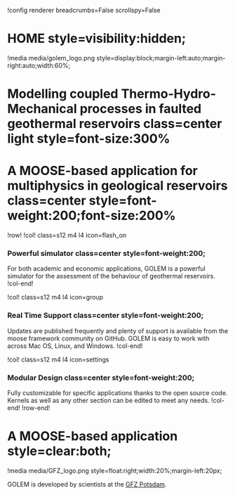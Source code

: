 !config renderer breadcrumbs=False scrollspy=False

# HOME style=visibility:hidden;

!media media/golem_logo.png style=display:block;margin-left:auto;margin-right:auto;width:60%;



# Modelling coupled Thermo-Hydro-Mechanical processes in faulted geothermal reservoirs class=center light style=font-size:300%

# A MOOSE-based application for multiphysics in geological reservoirs class=center style=font-weight:200;font-size:200%


!row!
!col! class=s12 m4 l4 icon=flash_on
### Powerful simulator class=center style=font-weight:200;

For both academic and economic applications, GOLEM is a powerful simulator for the assessment of the behaviour of geothermal reservoirs.
!col-end!

!col! class=s12 m4 l4 icon=group
### Real Time Support class=center style=font-weight:200;

Updates are published frequently and plenty of support is available from the moose framework community on GitHub. GOLEM is easy to work with across Mac OS, Linux, and Windows.
!col-end!

!col! class=s12 m4 l4 icon=settings
### Modular Design class=center style=font-weight:200;

Fully customizable for specific applications thanks to the open source code. Kernels as well as any other section can be edited to meet any needs.
!col-end!
!row-end!


# A MOOSE-based application style=clear:both;

!media media/GFZ_logo.png style=float:right;width:20%;margin-left:20px;

GOLEM is developed by scientists at the [GFZ Potsdam](http://gfz-potsdam.de/en).
